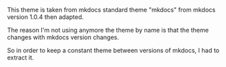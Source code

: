 

This theme is taken from mkdocs standard theme "mkdocs" from mkdocs version 1.0.4 then adapted.

The reason I'm not using anymore the theme by name is that the theme changes with mkdocs version changes.

So in order to keep a constant theme between versions of mkdocs, I had to extract it.
